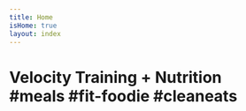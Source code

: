 ```yaml
---
title: Home
isHome: true
layout: index
---
```


# Velocity Training + Nutrition <br> #meals #fit-foodie #cleaneats


 